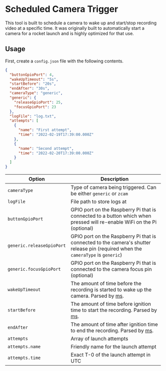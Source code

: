 # Scheduled Camera Trigger

This tool is built to schedule a camera to wake up and start/stop recording video at a specific time. It was originally built to automatically start a camera for a rocket launch and is highly optimized for that use.

## Usage

First, create a `config.json` file with the following contents.

```json
{
  "buttonGpioPort": 4,
  "wakeUpTimeout": "5s",
  "startBefore": "20s",
  "endAfter": "30s",
  "cameraType": "generic",
  "generic": {
    "releaseGpioPort": 25,
    "focusGpioPort": 23
  },
  "logFile": "log.txt",
  "attempts": [
    {
      "name": "First attempt",
      "time": "2022-02-19T17:39:00.000Z"
    },
    {
      "name": "Second attempt",
      "time": "2022-02-20T17:39:00.000Z"
    }
  ]
}
```

| Option                    | Description                                                                                                                       |
| ------------------------- | --------------------------------------------------------------------------------------------------------------------------------- |
| `cameraType`              | Type of camera being triggered. Can be either `generic` or `zcam`                                                                 |
| `logFile`                 | File path to store logs at                                                                                                        |
| `buttonGpioPort`          | GPIO port on the Raspberry Pi that is connected to a button which when pressed will re-enable WiFi on the Pi (optional)           |
| `generic.releaseGpioPort` | GPIO port on the Raspberry Pi that is connected to the camera's shutter release pin (required when the `cameraType` is `generic`) |
| `generic.focusGpioPort`   | GPIO port on the Raspberry Pi that is connected to the camera focus pin (optional)                                                |
| `wakeUpTimeout`           | The amount of time before the recording is started to wake up the camera. Parsed by [ms](https://www.npmjs.com/package/ms).       |
| `startBefore`             | The amount of time before ignition time to start the recording. Parsed by [ms](https://www.npmjs.com/package/ms).                 |
| `endAfter`                | The amount of time after ignition time to end the recording. Parsed by [ms](https://www.npmjs.com/package/ms).                    |
| `attempts`                | Array of launch attempts                                                                                                          |
| `attempts.name`           | Friendly name for the launch attempt                                                                                              |
| `attempts.time`           | Exact T-0 of the launch attempt in UTC                                                                                            |
